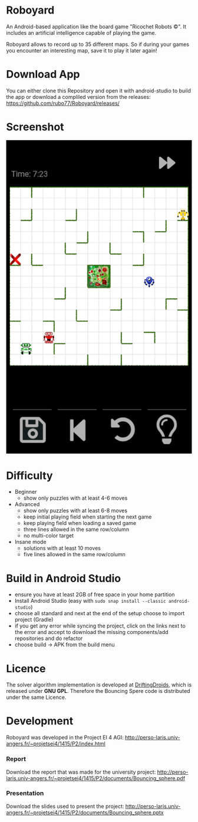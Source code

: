 Roboyard
==========

An Android-based application like the board game "Ricochet Robots ©". It includes an artificial intelligence capable of playing the game.

Roboyard allows to record up to 35 different maps. So if during your games you encounter an interesting map, save it to play it later again!

# Download App
You can either clone this Repository and open it with android-studio to build the app
or download a compliled version from the releases: https://github.com/rubo77/Roboyard/releases/

# Screenshot
![](download/Roboyard_screenshot.png)

# Difficulty
- Beginner
  - show only puzzles with at least 4-6 moves
- Advanced
  - show only puzzles with at least 6-8 moves
  - keep initial playing field when starting the next game
  - keep playing field when loading a saved game
  - three lines allowed in the same row/column
  - no multi-color target
- Insane mode
  - solutions with at least 10 moves
  - five lines allowed in the same row/column


# Build in Android Studio
- ensure you have at least 2GB of free space in your home partition
- Install Android Studio (easy with `sudo snap install --classic android-studio`)
- choose all standard and next at the end of the setup choose to import project (Gradle)
- if you get any error while syncing the project, click on the links next to the
  error and accept to download the missing components/add repositories and do refactor
- choose build → APK from the build menu

# Licence
The solver algorithm implementation is developed at [DriftingDroids](https://github.com/smack42/DriftingDroids), which is released under **GNU GPL**. Therefore the Bouncing Spere code is distributed under the same Licence.

# Development
Roboyard was developed in the Project EI 4 AGI: http://perso-laris.univ-angers.fr/~projetsei4/1415/P2/index.html

### Report
Download the report that was made for the university project:
http://perso-laris.univ-angers.fr/~projetsei4/1415/P2/documents/Bouncing_sphere.pdf

### Presentation
Download the slides used to present the project:
http://perso-laris.univ-angers.fr/~projetsei4/1415/P2/documents/Bouncing_sphere.pptx
